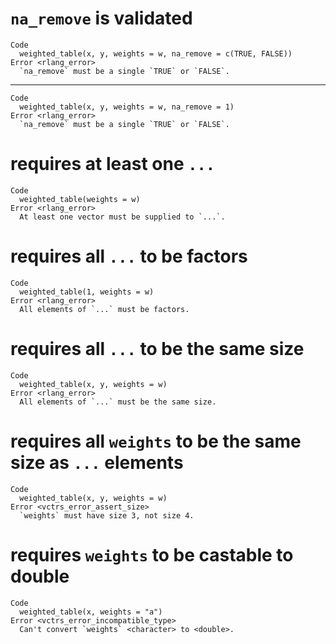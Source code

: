 # `na_remove` is validated

    Code
      weighted_table(x, y, weights = w, na_remove = c(TRUE, FALSE))
    Error <rlang_error>
      `na_remove` must be a single `TRUE` or `FALSE`.

---

    Code
      weighted_table(x, y, weights = w, na_remove = 1)
    Error <rlang_error>
      `na_remove` must be a single `TRUE` or `FALSE`.

# requires at least one `...`

    Code
      weighted_table(weights = w)
    Error <rlang_error>
      At least one vector must be supplied to `...`.

# requires all `...` to be factors

    Code
      weighted_table(1, weights = w)
    Error <rlang_error>
      All elements of `...` must be factors.

# requires all `...` to be the same size

    Code
      weighted_table(x, y, weights = w)
    Error <rlang_error>
      All elements of `...` must be the same size.

# requires all `weights` to be the same size as `...` elements

    Code
      weighted_table(x, y, weights = w)
    Error <vctrs_error_assert_size>
      `weights` must have size 3, not size 4.

# requires `weights` to be castable to double

    Code
      weighted_table(x, weights = "a")
    Error <vctrs_error_incompatible_type>
      Can't convert `weights` <character> to <double>.

